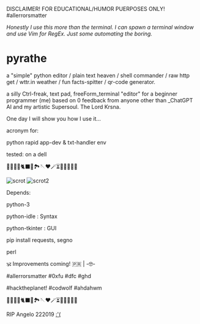DISCLAIMER! FOR EDUCATIONAL/HUMOR PUERPOSES ONLY! #allerrorsmatter 

*Honestly I use this more than the terminal. I can spawn a terminal window and use Vim for RegEx. Just some automating the boring.*

# pyrathe

a "simple" python editor / plain text heaven / shell commander / raw http get / wttr.in weather / fun facts-spitter / qr-code generator.

a silly Ctrl-freak, text pad, freeForm_terminal "editor" for a beginner programmer (me) based on 0 feedback from anyone other than _ChatGPT AI and my artistic Supersoul. The Lord Krsna.

One day I will show you how I use it...

acronym for:

python rapid app-dev & txt-handler env

tested: on a dell

🐡🐧🐍🐚🐈‍⬛🦤🏞🪡♥️🪄⏳️🎲🎯🧩🏅🎉

![scrot](https://github.com/hardkorebob/pyrhate/blob/main/scrot.png)
![scrot2](https://github.com/hardkorebob/pyrhate/blob/main/scrot2.png)


Depends:

  python-3
  
  python-idle : Syntax
  
  python-tkinter : GUI
  
  pip install requests, segno

  perl 
  

🕉 Improvements coming! 🇵🇷 | -🤓-

#allerrorsmatter #0xfu #dfc #ghd

#hacktheplanet! #codwolf #ahdahwm

🐡🐧🐍🐚🐈‍⬛🦤🏞🪡♥️🪄⏳️🎲🎯🧩🏅🎉

RIP Angelo 222019 [:'(](https://wapa.tv/noticias/locales/desgarrador-v-deo-muestra-el-momento-en-que-ocurri-el-accidente-fatal-en-caguas/article_618df4aa-282e-5dbe-8a76-dab290b6108b.html)
